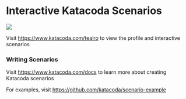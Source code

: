 # Interactive Katacoda Scenarios

[![](http://shields.katacoda.com/katacoda/tealro/count.svg)](https://www.katacoda.com/tealro "Get your profile on Katacoda.com")

Visit https://www.katacoda.com/tealro to view the profile and interactive scenarios

### Writing Scenarios
Visit https://www.katacoda.com/docs to learn more about creating Katacoda scenarios

For examples, visit https://github.com/katacoda/scenario-example
